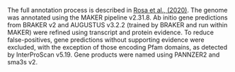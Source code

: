 The full annotation process is described in [Rosa et al., (2020)](https://www.ncbi.nlm.nih.gov/pmc/articles/PMC7370270/). The genome was annotated using the MAKER pipeline v2.31.8. Ab initio gene predictions from BRAKER v2 and AUGUSTUS v3.2.2 (trained by BRAKER and run within MAKER) were refined using transcript and protein evidence. To reduce false-positives, gene predictions without supporting evidence were excluded, with the exception of those encoding Pfam domains, as detected by InterProScan v5.19. Gene products were named using PANNZER2 and sma3s v2.
